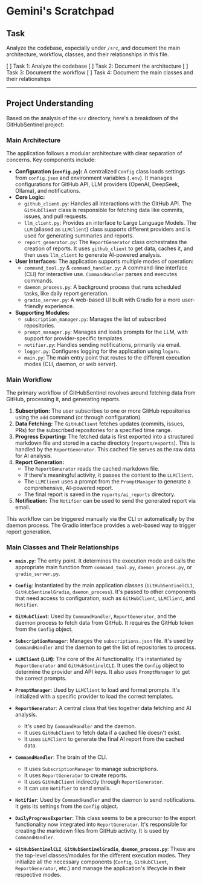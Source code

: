 # Gemini's Scratchpad

## Task

Analyze the codebase, especially under `/src`, and document the main architecture, workflow, classes, and their relationships in this file.

[ ] Task 1: Analyze the codebase
[ ] Task 2: Document the architecture
[ ] Task 3: Document the workflow
[ ] Task 4: Document the main classes and their relationships

---

## Project Understanding

Based on the analysis of the `src` directory, here's a breakdown of the GitHubSentinel project:

### Main Architecture

The application follows a modular architecture with clear separation of concerns. Key components include:

-   **Configuration (`config.py`):** A centralized `Config` class loads settings from `config.json` and environment variables (`.env`). It manages configurations for GitHub API, LLM providers (OpenAI, DeepSeek, Ollama), and notifications.
-   **Core Logic:**
    -   `github_client.py`: Handles all interactions with the GitHub API. The `GitHubClient` class is responsible for fetching data like commits, issues, and pull requests.
    -   `llm_client.py`: Provides an interface to Large Language Models. The `LLM` (aliased as `LLMClient`) class supports different providers and is used for generating summaries and reports.
    -   `report_generator.py`: The `ReportGenerator` class orchestrates the creation of reports. It uses `github_client` to get data, caches it, and then uses `llm_client` to generate AI-powered analysis.
-   **User Interfaces:** The application supports multiple modes of operation:
    -   `command_tool.py` & `command_handler.py`: A command-line interface (CLI) for interactive use. `CommandHandler` parses and executes commands.
    -   `daemon_process.py`: A background process that runs scheduled tasks, like daily report generation.
    -   `gradio_server.py`: A web-based UI built with Gradio for a more user-friendly experience.
-   **Supporting Modules:**
    -   `subscription_manager.py`: Manages the list of subscribed repositories.
    -   `prompt_manager.py`: Manages and loads prompts for the LLM, with support for provider-specific templates.
    -   `notifier.py`: Handles sending notifications, primarily via email.
    -   `logger.py`: Configures logging for the application using `loguru`.
    -   `main.py`: The main entry point that routes to the different execution modes (CLI, daemon, or web server).

### Main Workflow

The primary workflow of GitHubSentinel revolves around fetching data from GitHub, processing it, and generating reports.

1.  **Subscription:** The user subscribes to one or more GitHub repositories using the `add` command (or through configuration).
2.  **Data Fetching:** The `GitHubClient` fetches updates (commits, issues, PRs) for the subscribed repositories for a specified time range.
3.  **Progress Exporting:** The fetched data is first exported into a structured markdown file and stored in a cache directory (`reports/exports`). This is handled by the `ReportGenerator`. This cached file serves as the raw data for AI analysis.
4.  **Report Generation:**
    -   The `ReportGenerator` reads the cached markdown file.
    -   If there's meaningful activity, it passes the content to the `LLMClient`.
    -   The `LLMClient` uses a prompt from the `PromptManager` to generate a comprehensive, AI-powered report.
    -   The final report is saved in the `reports/ai_reports` directory.
5.  **Notification:** The `Notifier` can be used to send the generated report via email.

This workflow can be triggered manually via the CLI or automatically by the daemon process. The Gradio interface provides a web-based way to trigger report generation.

### Main Classes and Their Relationships

-   **`main.py`**: The entry point. It determines the execution mode and calls the appropriate main function from `command_tool.py`, `daemon_process.py`, or `gradio_server.py`.

-   **`Config`**: Instantiated by the main application classes (`GitHubSentinelCLI`, `GitHubSentinelGradio`, `daemon_process`). It's passed to other components that need access to configuration, such as `GitHubClient`, `LLMClient`, and `Notifier`.

-   **`GitHubClient`**: Used by `CommandHandler`, `ReportGenerator`, and the daemon process to fetch data from GitHub. It requires the GitHub token from the `Config` object.

-   **`SubscriptionManager`**: Manages the `subscriptions.json` file. It's used by `CommandHandler` and the daemon to get the list of repositories to process.

-   **`LLMClient` (`LLM`)**: The core of the AI functionality. It's instantiated by `ReportGenerator` and `GitHubSentinelCLI`. It uses the `Config` object to determine the provider and API keys. It also uses `PromptManager` to get the correct prompts.

-   **`PromptManager`**: Used by `LLMClient` to load and format prompts. It's initialized with a specific provider to load the correct templates.

-   **`ReportGenerator`**: A central class that ties together data fetching and AI analysis.
    -   It's used by `CommandHandler` and the daemon.
    -   It uses `GitHubClient` to fetch data if a cached file doesn't exist.
    -   It uses `LLMClient` to generate the final AI report from the cached data.

-   **`CommandHandler`**: The brain of the CLI.
    -   It uses `SubscriptionManager` to manage subscriptions.
    -   It uses `ReportGenerator` to create reports.
    -   It uses `GitHubClient` indirectly through `ReportGenerator`.
    -   It can use `Notifier` to send emails.

-   **`Notifier`**: Used by `CommandHandler` and the daemon to send notifications. It gets its settings from the `Config` object.

-   **`DailyProgressExporter`**: This class seems to be a precursor to the export functionality now integrated into `ReportGenerator`. It's responsible for creating the markdown files from GitHub activity. It is used by `CommandHandler`.

-   **`GitHubSentinelCLI`**, **`GitHubSentinelGradio`**, **`daemon_process.py`**: These are the top-level classes/modules for the different execution modes. They initialize all the necessary components (`Config`, `GitHubClient`, `ReportGenerator`, etc.) and manage the application's lifecycle in their respective modes.
